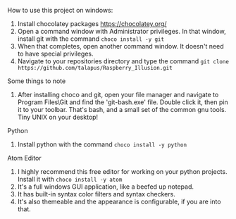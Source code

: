 How to use this project on windows:

1. Install chocolatey packages https://chocolatey.org/
1. Open a command window with Administrator privileges. In that window, install git with the command ``choco install -y git``
1. When that completes, open another command window. It doesn't need to have special privileges.
1. Navigate to your repositories directory and type the command ``git clone https://github.com/talapus/Raspberry_Illusion.git``

Some things to note

1. After installing choco and git, open your file manager and navigate to Program Files\Git and find the 'git-bash.exe' file. Double click it, then pin it to your toolbar. That's bash, and a small set of the common gnu tools. Tiny UNIX on your desktop!

Python

1. Install python with the command ``choco install -y python``

Atom Editor

1. I highly recommend this free editor for working on your python projects. Install it with ``choco install -y atom``
1. It's a full windows GUI application, like a beefed up notepad.
1. It has built-in syntax color filters and syntax checkers.
1. It's also themeable and the appearance is configurable, if you are into that. 

